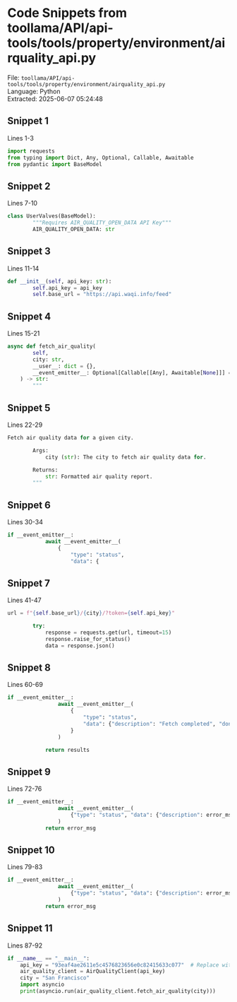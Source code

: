 # Code Snippets from toollama/API/api-tools/tools/property/environment/airquality_api.py

File: `toollama/API/api-tools/tools/property/environment/airquality_api.py`  
Language: Python  
Extracted: 2025-06-07 05:24:48  

## Snippet 1
Lines 1-3

```Python
import requests
from typing import Dict, Any, Optional, Callable, Awaitable
from pydantic import BaseModel
```

## Snippet 2
Lines 7-10

```Python
class UserValves(BaseModel):
        """Requires AIR_QUALITY_OPEN_DATA API Key"""
        AIR_QUALITY_OPEN_DATA: str
```

## Snippet 3
Lines 11-14

```Python
def __init__(self, api_key: str):
        self.api_key = api_key
        self.base_url = "https://api.waqi.info/feed"
```

## Snippet 4
Lines 15-21

```Python
async def fetch_air_quality(
        self,
        city: str,
        __user__: dict = {},
        __event_emitter__: Optional[Callable[[Any], Awaitable[None]]] = None,
    ) -> str:
        """
```

## Snippet 5
Lines 22-29

```Python
Fetch air quality data for a given city.

        Args:
            city (str): The city to fetch air quality data for.

        Returns:
            str: Formatted air quality report.
        """
```

## Snippet 6
Lines 30-34

```Python
if __event_emitter__:
            await __event_emitter__(
                {
                    "type": "status",
                    "data": {
```

## Snippet 7
Lines 41-47

```Python
url = f"{self.base_url}/{city}/?token={self.api_key}"

        try:
            response = requests.get(url, timeout=15)
            response.raise_for_status()
            data = response.json()
```

## Snippet 8
Lines 60-69

```Python
if __event_emitter__:
                await __event_emitter__(
                    {
                        "type": "status",
                        "data": {"description": "Fetch completed", "done": True},
                    }
                )

            return results
```

## Snippet 9
Lines 72-76

```Python
if __event_emitter__:
                await __event_emitter__(
                    {"type": "status", "data": {"description": error_msg, "done": True}}
                )
            return error_msg
```

## Snippet 10
Lines 79-83

```Python
if __event_emitter__:
                await __event_emitter__(
                    {"type": "status", "data": {"description": error_msg, "done": True}}
                )
            return error_msg
```

## Snippet 11
Lines 87-92

```Python
if __name__ == "__main__":
    api_key = "93eaf4ae2611e5c4576823656e0c82415633c077"  # Replace with your actual Air Quality key
    air_quality_client = AirQualityClient(api_key)
    city = "San Francisco"
    import asyncio
    print(asyncio.run(air_quality_client.fetch_air_quality(city)))
```

